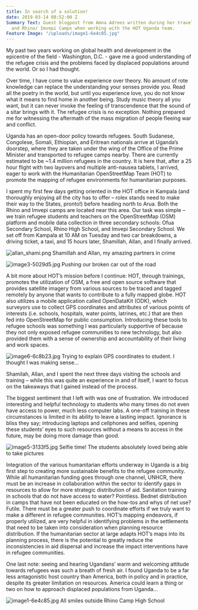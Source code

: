 ```yaml
---
title: In search of a solution!
date: 2019-03-14 08:52:00 Z
Summary Text: Guest blogpost from Amna Adrees written during her travels between Arua
  and Rhino/ Imvepi Camps when working with the HOT Uganda team.
Feature Image: "/uploads/image1-6e4c85.jpg"
---
```


My past two years working on global health and development in the epicentre of the field - Washington, D.C. - gave me a good understanding of the refugee crisis and the problems faced by displaced populations around the world. Or so I had thought. 

Over time, I have come to value experience over theory. No amount of rote knowledge can replace the understanding your senses provide you. Read all the poetry in the world, but until you experience love, you do not know what it means to find home in another being. Study music theory all you want, but it can never invoke the feeling of transcendence that the sound of a sitar brings with it. The refugee crisis is no exception. Nothing prepared me for witnessing the aftermath of the mass migration of people fleeing war and conflict. 

Uganda has an open-door policy towards refugees. South Sudanese, Congolese, Somali, Ethiopian, and Eritrean nationals arrive at Uganda’s doorstep, where they are taken under the wing of the Office of the Prime Minister and transported to refugee camps nearby. There are currently estimated to be ~1.4 million refugees in the country. It is here that, after a 25 hour flight with two layovers and multiple anti-nausea tablets, I arrived, eager to work with the Humanitarian OpenStreetMap Team (HOT) to promote the mapping of refugee environments for humanitarian purposes. 

I spent my first few days getting oriented in the HOT office in Kampala (and thoroughly enjoying all the city has to offer – rolex stands need to make their way to the States, pronto!) before heading north to Arua. Both the Rhino and Imvepi camps are located near this area. Our task was simple – we train refugee students and teachers on the OpenStreetMap (OSM) platform and mobile data collection in three secondary schools: Ofua Secondary School, Rhino High School, and Imvepi Secondary School. We set off from Kampala at 10 AM on Tuesday and two car breakdowns, a driving ticket, a taxi, and 15 hours later, Shamillah, Allan, and I finally arrived. 

![allan_shami.png](/uploads/allan_shami.png)
Shamillah and Allan, my amazing partners in crime 

![image3-5029d5.jpg](/uploads/image3-5029d5.jpg)
Pushing our broken car out of the road 

A bit more about HOT’s mission before I continue: HOT, through trainings, promotes the utilization of OSM, a free and open source software that provides satellite imagery from various sources to be traced and tagged remotely by anyone that wants to contribute to a fully mapped globe. HOT also utilizes a mobile application called OpenDataKit (ODK), which surveyors use to collect GPS coordinates and attributes of various points of interests (i.e. schools, hospitals, water points, latrines, etc.) that are then fed into OpenStreetMap for public consumption. Introducing these tools to refugee schools was something I was particularly supportive of because they not only exposed refugee communities to new technology, but also provided them with a sense of ownership and accountability of their living and work spaces. 

![image6-6c8b23.jpg](/uploads/image6-6c8b23.jpg)
Trying to explain GPS coordinates to student. I thought I was making sense… 

Shamilah, Allan, and I spent the next three days visiting the schools and training – while this was quite an experience in and of itself, I want to focus on the takeaways that I gained instead of the process. 

The biggest sentiment that I left with was one of frustration. We introduced interesting and helpful technology to students who many times do not even have access to power, much less computer labs. A one-off training in these circumstances is limited in its ability to leave a lasting impact. Ignorance is bliss they say; introducing laptops and cellphones and selfies, opening these students’ eyes to such resources without a means to access in the future, may be doing more damage than good. 

![image5-3133f5.jpg](/uploads/image5-3133f5.jpg)
Selfie time! The students absolutely loved being able to take pictures 

Integration of the various humanitarian efforts underway in Uganda is a big first step to creating more sustainable benefits to the refugee community. While all humanitarian funding goes through one channel, UNHCR, there must be an increase in collaboration within the sector to identify gaps in resources to allow for more strategic distribution of aid. Sanitation training in schools that do not have access to water? Pointless. Bednet distribution in camps that have not been educated on the how-tos and whys of net use? Futile. There must be a greater push to coordinate efforts if we truly want to make a different in refugee communities. HOT’s mapping endeavors, if properly utilized, are very helpful in identifying problems in the settlements that need to be taken into consideration when planning resource distribution. If the humanitarian sector at large adapts HOT’s maps into its planning process, there is the potential to greatly reduce the inconsistencies in aid dispersal and increase the impact interventions have in refugee communities. 

One last note: seeing and hearing Ugandans’ warm and welcoming attitude towards refugees was such a breath of fresh air. I found Uganda to be a far less antagonistic host country than America, both in policy and in practice, despite its greater limitation on resources. America could learn a thing or two on how to approach displaced populations from Uganda…

![image1-6e4c85.jpg](/uploads/image1-6e4c85.jpg)
All smiles outside Rhino Camp High School
